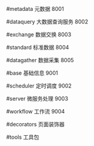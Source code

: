 #metadata 元数据 8001

#dataquery 大数据查询服务 8002

#exchange 数据交换 8003

#standard 标准数据 8004

#datagather 数据采集 8005

#base 基础信息 9001

#scheduler 定时调度 9002

#server 微服务处理 9003

#workflow 工作流 9004

#decorators 页面装饰器

#tools 工具包


